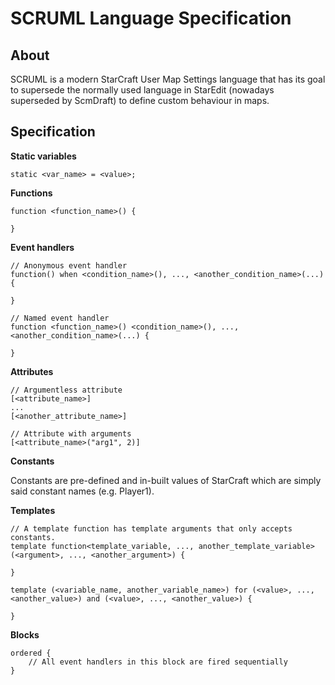 # SCRUML Language Specification

## About

SCRUML is a modern StarCraft User Map Settings language that has its goal to supersede the normally used language in StarEdit (nowadays superseded by ScmDraft) to define custom behaviour in maps.

## Specification

**Static variables**

```
static <var_name> = <value>;
```

**Functions**

```
function <function_name>() {
    
}
```

**Event handlers**

```
// Anonymous event handler
function() when <condition_name>(), ..., <another_condition_name>(...) {

}

// Named event handler
function <function_name>() <condition_name>(), ..., <another_condition_name>(...) {

}
```

**Attributes**

```
// Argumentless attribute
[<attribute_name>]
...
[<another_attribute_name>]

// Attribute with arguments
[<attribute_name>("arg1", 2)]
```

**Constants**

Constants are pre-defined and in-built values of StarCraft which are simply said constant names (e.g. Player1).

**Templates**

```
// A template function has template arguments that only accepts constants.
template function<template_variable, ..., another_template_variable>(<argument>, ..., <another_argument>) {

}

template (<variable_name, another_variable_name>) for (<value>, ..., <another_value>) and (<value>, ..., <another_value>) {

}
```

**Blocks**

```
ordered {
    // All event handlers in this block are fired sequentially
}
```